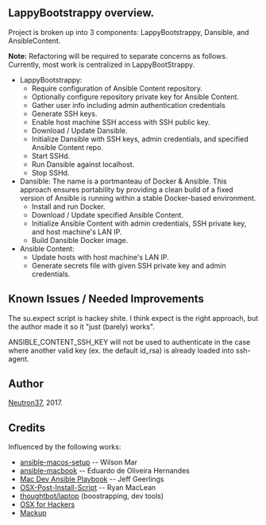 ## LappyBootstrappy overview.

Project is broken up into 3 components: LappyBootstrappy, Dansible, and AnsibleContent.

**Note:** Refactoring will be required to separate concerns as follows. Currently, most work is centralized in LappyBootStrappy.

* LappyBootstrappy:
  * Require configuration of Ansible Content repository.
  * Optionally configure repository private key for Ansible Content.
  * Gather user info including admin authentication credentials
  * Generate SSH keys.
  * Enable host machine SSH access with SSH public key.
  * Download / Update Dansible.
  * Initialize Dansible with SSH keys, admin credentials, and specified Ansible Content repo.
  * Start SSHd.
  * Run Dansible against localhost.
  * Stop SSHd.
* Dansible: The name is a portmanteau of Docker & Ansible. This approach ensures portability by providing a clean build of a fixed version of Ansible is running within a stable Docker-based environment.
  * Install and run Docker.
  * Download / Update specified Ansible Content.
  * Initialize Ansible Content with admin credentials, SSH private key, and host machine's LAN IP.
  * Build Dansible Docker image.
* Ansible Content:
  * Update hosts with host machine's LAN IP.
  * Generate secrets file with given SSH private key and admin credentials.

## Known Issues / Needed Improvements

The su.expect script is hackey shite. I think expect is the right approach, but the author made it so it "just (barely) works".

ANSIBLE_CONTENT_SSH_KEY will not be used to authenticate in the case where another valid key (ex. the default id_rsa) is already loaded into ssh-agent.

## Author

[Neutron37](http://neutron37.com), 2017.

## Credits

Influenced by the following works:

* [ansible-macos-setup](wilsonmar/ansible-macos-setup) -- Wilson Mar
* [ansible-macbook](https://github.com/eduardodeoh/ansible-macbook]) -- Eduardo de Oliveira Hernandes
* [Mac Dev Ansible Playbook](https://github.com/geerlingguy/mac-dev-playbook) -- Jeff Geerlings
* [OSX-Post-Install-Script](https://github.com/ryanmaclean/OSX-Post-Install-Script) -- Ryan MacLean
* [thoughtbot/laptop](https://github.com/thoughtbot/laptop) (boostrapping, dev tools)
* [OSX for Hackers](https://gist.github.com/MatthewMueller/e22d9840f9ea2fee4716)
* [Mackup](https://github.com/lra/mackup)
